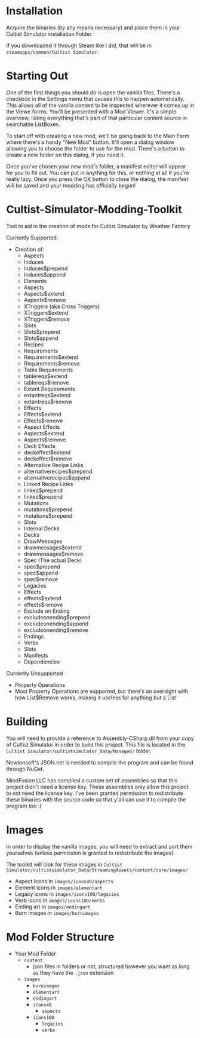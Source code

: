# Installation
Acquire the binaries (by any means necessary) and place them in your Cultist Simulator installation Folder.

If you downloaded it through Steam like I did, that will be in `steamapps/common/Cultist Simulator`.

# Starting Out
One of the first things you should do is open the vanilla files. There's a checkbox in the Settings menu that causes this to happen automatically. This allows all of the vanilla content to be inspected wherever it comes up in the Viewe forms. You'll be presented with a Mod Viewer. It's a simple overview, listing everything that's part of that particular content source in searchable ListBoxes.

To start off with creating a new mod, we'll be going back to the Main Form where there's a handy "New Mod" button. It'll open a dialog window allowing you to choose the folder to use for the mod. There's a button to create a new folder on this dialog, if you need it.

Once you've chosen your new mod's folder, a manifest editor will appear for you to fill out. You can put in anything for this, or nothing at all if you're really lazy. Once you press the OK button to close the dialog, the manifest will be saved and your modding has officially begun!



# Cultist-Simulator-Modding-Toolkit
Tool to aid in the creation of mods for Cultist Simulator by Weather Factory

Currently Supported:
 - Creation of:
   - Aspects
    - Induces
     - Induces$prepend
     - Induces$append
   - Elements
    - Aspects
     - Aspects$extend
     - Aspects$remove
    - XTriggers (aka Cross Triggers)
     - XTriggers$extend
     - XTriggers$remove
    - Slots
     - Slots$prepend
     - Slots$append
   - Recipes
    - Requirements
     - Requirements$extend
     - Requirements$remove
    - Table Requirements
     - tablereqs$extend
     - tablereqs$remove
    - Extant Requirements
     - extantreqs$extend
     - extantreqs$remove
    - Effects
     - Effects$extend
     - Effects$remove
    - Aspect Effects
     - Aspects$extend
     - Aspects$remove
    - Deck Effects
     - deckeffect$extend
     - deckeffect$remove
    - Alternative Recipe Links
     - alternativerecipes$prepend
     - alternativerecipes$append
    - Linked Recipe Links
     - linked$prepend
     - linked$prepend
    - Mutations
     - mutations$prepend
     - mutations$prepend
    - Slots
    - Internal Decks
   - Decks
    - DrawMessages
     - drawmessages$extend
     - drawmessages$remove
    - Spec (The actual Deck)
     - spec$prepend
     - spec$append
     - spec$remove
   - Legacies
    - Effects
     - effects$extend
     - effects$remove
	- Exclude on Ending
	 - excludeonending$prepend
	 - excludeonending$append
	 - excludeonending$remove
   - Endings
   - Verbs
    - Slots
   - Manifests
    - Dependencies

Currently Unsupported
 - Property Operations
  - Most Property Operations are supported, but there's an oversight with how List$Remove works, making it useless for anything but a List<string>


# Building
You will need to provide a reference to Assembly-CSharp.dll from your copy of Cultist Simulator in order to build this project.
This file is located in the `Cultist Simulator/cultistsimulator_Data/Managed/` folder.

Newtonsoft's JSON.net is needed to compile the program and can be found through NuGet.

MindFusion LLC has compiled a custom set of assemblies so that this project didn't need a license key. These assemblies only allow this project to not need the license key. I've been granted permission to redistribute these binaries with the source code so that y'all can use it to compile the program too :)

# Images
In order to display the vanilla images, you will need to extract and sort them yourselves (unless permission is granted to redistribute the images).

The toolkit will look for these images in `Cultist Simulator/cultistsimulator_Data/StreamingAssets/content/core/images/`
 - Aspect icons in `images/icons40/aspects`
 - Element icons in `images/elementart`
 - Legacy icons in `images/icons100/legacies`
 - Verb icons in `images/icons100/verbs`
 - Ending art in `images/endingart`
 - Burn images in `images/burnimages`

# Mod Folder Structure
 - Your Mod Folder
   - `content`
     - json files in folders or not, structured however you want as long as they have the `.json` extension
   - `images`
     - `burnimages`
     - `elementart`
     - `endingart`
     - `icons40`
       - `aspects`
     - `icons100`
       - `legacies`
	   - `verbs`